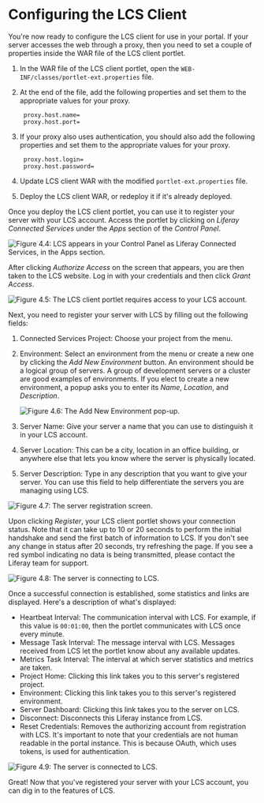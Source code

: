 # Configuring the LCS Client [](id=configuring-the-lcs-client)

You're now ready to configure the LCS client for use in your portal. If your 
server accesses the web through a proxy, then you need to set a couple of 
properties inside the WAR file of the LCS client portlet.

1. In the WAR file of the LCS client portlet, open the 
   `WEB-INF/classes/portlet-ext.properties` file.
 
2. At the end of the file, add the following properties and set them to the 
   appropriate values for your proxy.
   
        proxy.host.name=
        proxy.host.port=

3. If your proxy also uses authentication, you should also add the following 
   properties and set them to the appropriate values for your proxy.
   
        proxy.host.login=
        proxy.host.password=
        
4. Update LCS client WAR with the modified `portlet-ext.properties` file.
 
5. Deploy the LCS client WAR, or redeploy it if it's already deployed.

Once you deploy the LCS client portlet, you can use it to register your server 
with your LCS account. Access the portlet by clicking on 
*Liferay Connected Services* under the *Apps* section of the *Control Panel*.

![Figure 4.4: LCS appears in your Control Panel as Liferay Connected Services, in the Apps section.](../../images/lcs-post-install-01.png)

After clicking *Authorize Access* on the screen that appears, you are then taken 
to the LCS website. Log in with your credentials and then click *Grant Access*.

![Figure 4.5: The LCS client portlet requires access to your LCS account.](../../images/lcs-auth-access.png)

Next, you need to register your server with LCS by filling out the following 
fields:

1. Connected Services Project: Choose your project from the menu. 

2. Environment: Select an environment from the menu or create a new one by
   clicking the *Add New Environment* button. An environment should be a logical
   group of servers. A group of development servers or a cluster are good 
   examples of environments. If you elect to create a new environment, a popup 
   asks you to enter its *Name*, *Location*, and *Description*.

    ![Figure 4.6: The Add New Environment pop-up.](../../images/lcs-new-environment.png)

3. Server Name: Give your server a name that you can use to distinguish it in 
   your LCS account.

4. Server Location: This can be a city, location in an office building, or 
   anywhere else that lets you know where the server is physically located.

5. Server Description: Type in any description that you want to give your 
   server. You can use this field to help differentiate the servers you are 
   managing using LCS.

![Figure 4.7: The server registration screen.](../../images/lcs-register-server.png)

Upon clicking *Register*, your LCS client portlet shows your connection status. 
Note that it can take up to 10 or 20 seconds to perform the initial handshake 
and send the first batch of information to LCS. If you don't see any change in 
status after 20 seconds, try refreshing the page. If you see a red symbol 
indicating no data is being transmitted, please contact the Liferay team for 
support.

![Figure 4.8: The server is connecting to LCS.](../../images/lcs-server-connecting.png)

Once a successful connection is established, some statistics and links are
displayed. Here's a description of what's displayed:

- Heartbeat Interval: The communication interval with LCS. For example, if this 
  value is `00:01:00`, then the portlet communicates with LCS once every minute.
- Message Task Interval: The message interval with LCS. Messages received from 
  LCS let the portlet know about any available updates. 
- Metrics Task Interval: The interval at which server statistics and metrics are 
  taken.
- Project Home: Clicking this link takes you to this server's registered 
  project.
- Environment: Clicking this link takes you to this server's registered
  environment.
- Server Dashboard: Clicking this link takes you to the server on LCS.
- Disconnect: Disconnects this Liferay instance from LCS.
- Reset Credentials: Removes the authorizing account from registration with LCS. 
  It's important to note that your credentials are not human readable in the 
  portal instance. This is because OAuth, which uses tokens, is used for 
  authentication.
 
![Figure 4.9: The server is connected to LCS.](../../images/lcs-server-connected.png)

Great! Now that you've registered your server with your LCS account, you can dig 
in to the features of LCS.

